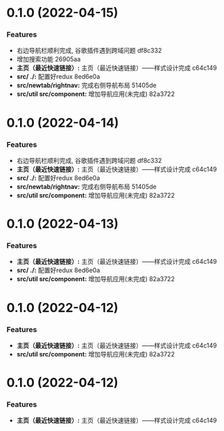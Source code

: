 # 0.1.0 (2022-04-15)


### Features

* 右边导航栏顺利完成, 谷歌插件遇到跨域问题 df8c332
* 增加搜索功能 26905aa
* **主页（最近快速链接）:** 主页（最近快速链接）——样式设计完成 c64c149
* **src/ ./:** 配置好redux 8ed6e0a
* **src/newtab/rightnav:** 完成右侧导航布局 51405de
* **src/util src/component:** 增加导航应用(未完成) 82a3722



# 0.1.0 (2022-04-14)


### Features

* 右边导航栏顺利完成, 谷歌插件遇到跨域问题 df8c332
* **主页（最近快速链接）:** 主页（最近快速链接）——样式设计完成 c64c149
* **src/ ./:** 配置好redux 8ed6e0a
* **src/newtab/rightnav:** 完成右侧导航布局 51405de
* **src/util src/component:** 增加导航应用(未完成) 82a3722



# 0.1.0 (2022-04-13)


### Features

* **主页（最近快速链接）:** 主页（最近快速链接）——样式设计完成 c64c149
* **src/ ./:** 配置好redux 8ed6e0a
* **src/util src/component:** 增加导航应用(未完成) 82a3722



# 0.1.0 (2022-04-12)


### Features

* **主页（最近快速链接）:** 主页（最近快速链接）——样式设计完成 c64c149
* **src/util src/component:** 增加导航应用(未完成) 82a3722



# 0.1.0 (2022-04-12)


### Features

* **主页（最近快速链接）:** 主页（最近快速链接）——样式设计完成 c64c149



